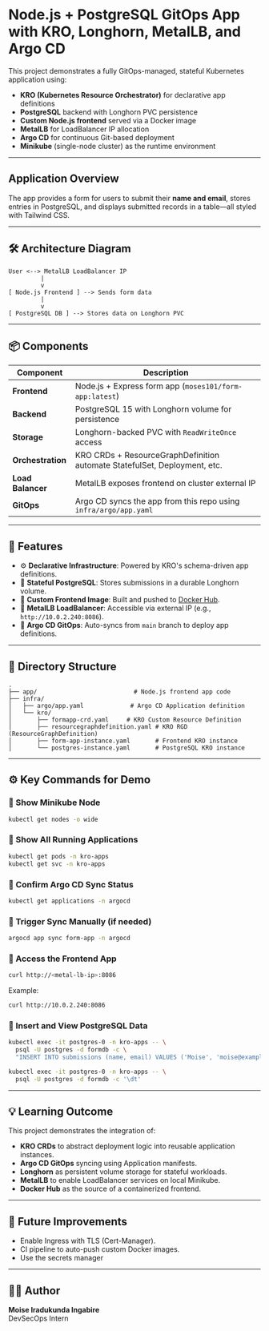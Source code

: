 # Node.js + PostgreSQL GitOps App with KRO, Longhorn, MetalLB, and Argo CD

This project demonstrates a fully GitOps-managed, stateful Kubernetes application using:

- **KRO (Kubernetes Resource Orchestrator)** for declarative app definitions
- **PostgreSQL** backend with Longhorn PVC persistence
- **Custom Node.js frontend** served via a Docker image
- **MetalLB** for LoadBalancer IP allocation
- **Argo CD** for continuous Git-based deployment
- **Minikube** (single-node cluster) as the runtime environment

---

## Application Overview

The app provides a form for users to submit their **name and email**, stores entries in PostgreSQL, and displays submitted records in a table—all styled with Tailwind CSS.

---

## 🛠️ Architecture Diagram

```
User <--> MetalLB LoadBalancer IP
         |
         v
[ Node.js Frontend ] --> Sends form data
         |
         v
[ PostgreSQL DB ] --> Stores data on Longhorn PVC
```

---

## 📦 Components

| Component         | Description                                                                 |
|------------------|-----------------------------------------------------------------------------|
| **Frontend**      | Node.js + Express form app (`moses101/form-app:latest`)                    |
| **Backend**       | PostgreSQL 15 with Longhorn volume for persistence                         |
| **Storage**       | Longhorn-backed PVC with `ReadWriteOnce` access                            |
| **Orchestration** | KRO CRDs + ResourceGraphDefinition automate StatefulSet, Deployment, etc.  |
| **Load Balancer** | MetalLB exposes frontend on cluster external IP                            |
| **GitOps**        | Argo CD syncs the app from this repo using `infra/argo/app.yaml`           |

---

## 🚀 Features

- ⚙️ **Declarative Infrastructure**: Powered by KRO's schema-driven app definitions.
- 💾 **Stateful PostgreSQL**: Stores submissions in a durable Longhorn volume.
- 🐳 **Custom Frontend Image**: Built and pushed to [Docker Hub](https://hub.docker.com/r/moses101/form-app).
- 📡 **MetalLB LoadBalancer**: Accessible via external IP (e.g., `http://10.0.2.240:8086`).
- 🔁 **Argo CD GitOps**: Auto-syncs from `main` branch to deploy app definitions.

---

## 📂 Directory Structure

```
.
├── app/                           # Node.js frontend app code
├── infra/
│   ├── argo/app.yaml             # Argo CD Application definition
│   └── kro/
│       ├── formapp-crd.yaml     # KRO Custom Resource Definition
│       ├── resourcegraphdefinition.yaml # KRO RGD (ResourceGraphDefinition)
│       ├── form-app-instance.yaml       # Frontend KRO instance
│       └── postgres-instance.yaml       # PostgreSQL KRO instance
```

---

## ⚙️ Key Commands for Demo

### 📌 Show Minikube Node

```bash
kubectl get nodes -o wide
```

### 📌 Show All Running Applications

```bash
kubectl get pods -n kro-apps
kubectl get svc -n kro-apps
```

### 📌 Confirm Argo CD Sync Status

```bash
kubectl get applications -n argocd
```

### 📌 Trigger Sync Manually (if needed)

```bash
argocd app sync form-app -n argocd
```

### 📌 Access the Frontend App

```bash
curl http://<metal-lb-ip>:8086
```

Example:

```bash
curl http://10.0.2.240:8086
```

### 📌 Insert and View PostgreSQL Data

```bash
kubectl exec -it postgres-0 -n kro-apps -- \
  psql -U postgres -d formdb -c \
  "INSERT INTO submissions (name, email) VALUES ('Moise', 'moise@example.com');"

kubectl exec -it postgres-0 -n kro-apps -- \
  psql -U postgres -d formdb -c '\dt'
```

---

## 💡 Learning Outcome

This project demonstrates the integration of:

- **KRO CRDs** to abstract deployment logic into reusable application instances.
- **Argo CD GitOps** syncing using Application manifests.
- **Longhorn** as persistent volume storage for stateful workloads.
- **MetalLB** to enable LoadBalancer services on local Minikube.
- **Docker Hub** as the source of a containerized frontend.

---

## 🧪 Future Improvements

- Enable Ingress with TLS (Cert-Manager).
- CI pipeline to auto-push custom Docker images.
- Use the secrets manager

---

## 🧑‍💻 Author

**Moise Iradukunda Ingabire**  
DevSecOps Intern
